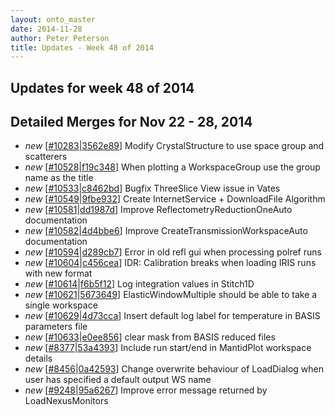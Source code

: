 ```yaml
---
layout: onto_master
date: 2014-11-28
author: Peter Peterson
title: Updates - Week 48 of 2014
---
```

Updates for week 48 of 2014
---------------------------

Detailed Merges for Nov 22 - 28, 2014
-------------------------------------
* *new* \[[#10283](http://trac.mantidproject.org/mantid/ticket/10283)\|[3562e89](https://github.com/mantidproject/mantid/commit/3562e896522d6d25022f031292261d1a02bd781e)\] Modify CrystalStructure to use space group and scatterers
* *new* \[[#10528](http://trac.mantidproject.org/mantid/ticket/10528)\|[f19c348](https://github.com/mantidproject/mantid/commit/f19c348014223d06951406b97d88e47924772491)\] When plotting a WorkspaceGroup use the group name as the title
* *new* \[[#10533](http://trac.mantidproject.org/mantid/ticket/10533)\|[c8462bd](https://github.com/mantidproject/mantid/commit/c8462bd0bc6f3761314e755be268aba5dd0745d0)\] Bugfix ThreeSlice View issue in Vates
* *new* \[[#10549](http://trac.mantidproject.org/mantid/ticket/10549)\|[9fbe932](https://github.com/mantidproject/mantid/commit/9fbe93276b4e9fbcc8912a13f26d27eeade10aef)\] Create InternetService + DownloadFile Algorithm
* *new* \[[#10581](http://trac.mantidproject.org/mantid/ticket/10581)\|[dd1987d](https://github.com/mantidproject/mantid/commit/dd1987d034da18af9d8bf815c398e3dd37602767)\] Improve ReflectometryReductionOneAuto documentation
* *new* \[[#10582](http://trac.mantidproject.org/mantid/ticket/10582)\|[4d4bbe6](https://github.com/mantidproject/mantid/commit/4d4bbe6c94a8595cca639f676cda3aed0ae5c908)\] Improve CreateTransmissionWorkspaceAuto documentation
* *new* \[[#10594](http://trac.mantidproject.org/mantid/ticket/10594)\|[d289cb7](https://github.com/mantidproject/mantid/commit/d289cb7b7cb96d910afdf85c2432a1ae7d6480e4)\] Error in old refl gui when processing polref runs
* *new* \[[#10604](http://trac.mantidproject.org/mantid/ticket/10604)\|[c456cea](https://github.com/mantidproject/mantid/commit/c456cea773e493f79131b13cf113dc720dc30566)\] IDR: Calibration breaks when loading IRIS runs with new format
* *new* \[[#10614](http://trac.mantidproject.org/mantid/ticket/10614)\|[f6b5f12](https://github.com/mantidproject/mantid/commit/f6b5f123a543d7c400c4145055bb892b7618c6cd)\] Log integration values in Stitch1D
* *new* \[[#10621](http://trac.mantidproject.org/mantid/ticket/10621)\|[5673649](https://github.com/mantidproject/mantid/commit/567364930e8af608fa86a127926418b4c1a1c98c)\] ElasticWindowMultiple should be able to take a single workspace
* *new* \[[#10629](http://trac.mantidproject.org/mantid/ticket/10629)\|[4d73cca](https://github.com/mantidproject/mantid/commit/4d73cca0df33b8d43886403e69a9dd87ed0c393e)\] Insert default log label for temperature in BASIS parameters file
* *new* \[[#10633](http://trac.mantidproject.org/mantid/ticket/10633)\|[e0ee856](https://github.com/mantidproject/mantid/commit/e0ee856828f5bfa92e9953d70f5123c7e734fea6)\] clear mask from BASIS reduced files
* *new* \[[#8377](http://trac.mantidproject.org/mantid/ticket/8377)\|[53a4393](https://github.com/mantidproject/mantid/commit/53a4393b84646bcddc112bf11b01083c683eaccd)\] Include run start/end in MantidPlot workspace details
* *new* \[[#8456](http://trac.mantidproject.org/mantid/ticket/8456)\|[0a42593](https://github.com/mantidproject/mantid/commit/0a42593060d580ba07b4e08e533444bd6d17335a)\] Change overwrite behaviour of LoadDialog when user has specified a default output WS name
* *new* \[[#9248](http://trac.mantidproject.org/mantid/ticket/9248)\|[95a6267](https://github.com/mantidproject/mantid/commit/95a62676ff04598d039a3b6789ed950ecd3e6b8f)\] Improve error message returned by LoadNexusMonitors
